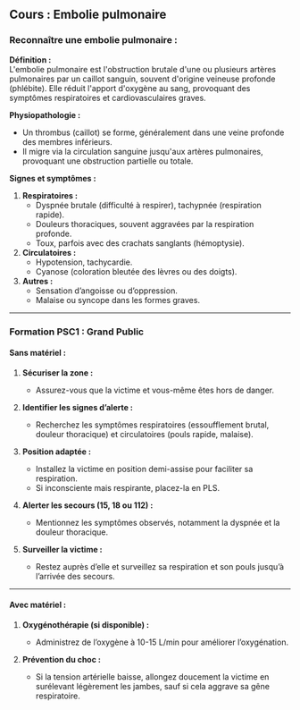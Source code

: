 ## **Cours : Embolie pulmonaire**

### **Reconnaître une embolie pulmonaire :**

**Définition :**  
L'embolie pulmonaire est l'obstruction brutale d'une ou plusieurs artères pulmonaires par un caillot sanguin, souvent d'origine veineuse profonde (phlébite). Elle réduit l'apport d'oxygène au sang, provoquant des symptômes respiratoires et cardiovasculaires graves.

**Physiopathologie :**

- Un thrombus (caillot) se forme, généralement dans une veine profonde des membres inférieurs.
- Il migre via la circulation sanguine jusqu'aux artères pulmonaires, provoquant une obstruction partielle ou totale.

**Signes et symptômes :**

1. **Respiratoires :**
    - Dyspnée brutale (difficulté à respirer), tachypnée (respiration rapide).
    - Douleurs thoraciques, souvent aggravées par la respiration profonde.
    - Toux, parfois avec des crachats sanglants (hémoptysie).
2. **Circulatoires :**
    - Hypotension, tachycardie.
    - Cyanose (coloration bleutée des lèvres ou des doigts).
3. **Autres :**
    - Sensation d’angoisse ou d’oppression.
    - Malaise ou syncope dans les formes graves.

---

### **Formation PSC1 : Grand Public**

#### **Sans matériel :**

1. **Sécuriser la zone :**
    
    - Assurez-vous que la victime et vous-même êtes hors de danger.
2. **Identifier les signes d’alerte :**
    
    - Recherchez les symptômes respiratoires (essoufflement brutal, douleur thoracique) et circulatoires (pouls rapide, malaise).
3. **Position adaptée :**
    
    - Installez la victime en position demi-assise pour faciliter sa respiration.
    - Si inconsciente mais respirante, placez-la en PLS.
4. **Alerter les secours (15, 18 ou 112) :**
    
    - Mentionnez les symptômes observés, notamment la dyspnée et la douleur thoracique.
5. **Surveiller la victime :**
    
    - Restez auprès d’elle et surveillez sa respiration et son pouls jusqu’à l’arrivée des secours.

---

#### **Avec matériel :**

1. **Oxygénothérapie (si disponible) :**
    
    - Administrez de l’oxygène à 10-15 L/min pour améliorer l’oxygénation.
2. **Prévention du choc :**
    
    - Si la tension artérielle baisse, allongez doucement la victime en surélevant légèrement les jambes, sauf si cela aggrave sa gêne respiratoire.